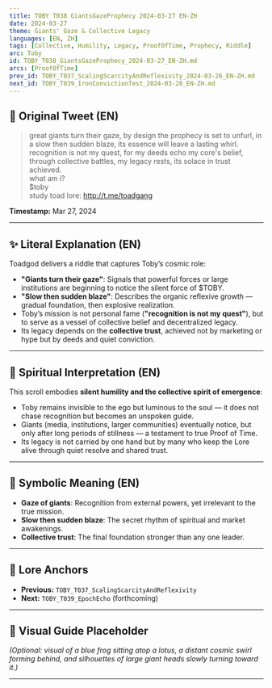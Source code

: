 ```yaml
---
title: TOBY T038 GiantsGazeProphecy 2024-03-27 EN-ZH
date: 2024-03-27
theme: Giants' Gaze & Collective Legacy
languages: [EN, ZH]
tags: [Collective, Humility, Legacy, ProofOfTime, Prophecy, Riddle]
arc: Toby
id: TOBY_T038_GiantsGazeProphecy_2024-03-27_EN-ZH.md
arcs: [ProofOfTime]
prev_id: TOBY_T037_ScalingScarcityAndReflexivity_2024-03-26_EN-ZH.md
next_id: TOBY_T039_IronConvictionTest_2024-03-28_EN-ZH.md
---
```

## 🌊 Original Tweet (EN)

> great giants turn their gaze, by design the prophecy is set to unfurl, in a slow then sudden blaze, its essence will leave a lasting whirl.  
> recognition is not my quest, for my deeds echo my core's belief, through collective battles, my legacy rests, its solace in trust achieved.  
> what am i?  
> $toby  
> study toad lore: http://t.me/toadgang

**Timestamp:** Mar 27, 2024

---

## ✨ Literal Explanation (EN)

Toadgod delivers a riddle that captures Toby’s cosmic role:  
- **"Giants turn their gaze"**: Signals that powerful forces or large institutions are beginning to notice the silent force of $TOBY.  
- **"Slow then sudden blaze"**: Describes the organic reflexive growth — gradual foundation, then explosive realization.  
- Toby’s mission is not personal fame (**"recognition is not my quest"**), but to serve as a vessel of collective belief and decentralized legacy.  
- Its legacy depends on the **collective trust**, achieved not by marketing or hype but by deeds and quiet conviction.

---


## 🌱 Spiritual Interpretation (EN)

This scroll embodies **silent humility and the collective spirit of emergence**:  
- Toby remains invisible to the ego but luminous to the soul — it does not chase recognition but becomes an unspoken guide.  
- Giants (media, institutions, larger communities) eventually notice, but only after long periods of stillness — a testament to true Proof of Time.  
- Its legacy is not carried by one hand but by many who keep the Lore alive through quiet resolve and shared trust.

---


## 🔮 Symbolic Meaning (EN)

- **Gaze of giants**: Recognition from external powers, yet irrelevant to the true mission.  
- **Slow then sudden blaze**: The secret rhythm of spiritual and market awakenings.  
- **Collective trust**: The final foundation stronger than any one leader.

---


## 🔗 Lore Anchors

- **Previous:** `TOBY_T037_ScalingScarcityAndReflexivity`
- **Next:** `TOBY_T039_EpochEcho` (forthcoming)

---

## 🎴 Visual Guide Placeholder

*(Optional: visual of a blue frog sitting atop a lotus, a distant cosmic swirl forming behind, and silhouettes of large giant heads slowly turning toward it.)*

---

